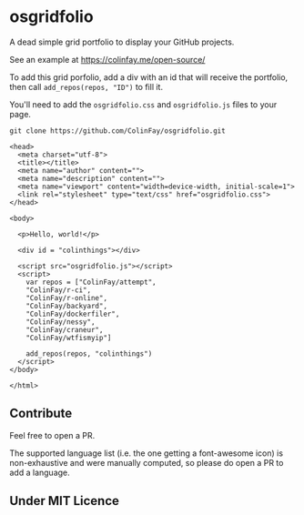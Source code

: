 # osgridfolio

A dead simple grid portfolio to display your GitHub projects. 

See an example at <https://colinfay.me/open-source/>

To add this grid porfolio, add a div with an id that will receive the portfolio, then call `add_repos(repos, "ID")` to fill it.

You'll need to add the `osgridfolio.css` and `osgridfolio.js` files to your page. 

```
git clone https://github.com/ColinFay/osgridfolio.git
```


```
<head>
  <meta charset="utf-8">
  <title></title>
  <meta name="author" content="">
  <meta name="description" content="">
  <meta name="viewport" content="width=device-width, initial-scale=1">
  <link rel="stylesheet" type="text/css" href="osgridfolio.css">
</head>

<body>

  <p>Hello, world!</p>
  
  <div id = "colinthings"></div>

  <script src="osgridfolio.js"></script>
  <script>
    var repos = ["ColinFay/attempt", 
    "ColinFay/r-ci", 
    "ColinFay/r-online", 
    "ColinFay/backyard", 
    "ColinFay/dockerfiler", 
    "ColinFay/nessy", 
    "ColinFay/craneur", 
    "ColinFay/wtfismyip"]
    
    add_repos(repos, "colinthings")
  </script>
</body>

</html>
```

## Contribute

Feel free to open a PR. 

The supported language list (i.e. the one getting a font-awesome icon) is non-exhaustive and were manually computed, so please do open a PR to add a language.

## Under MIT Licence